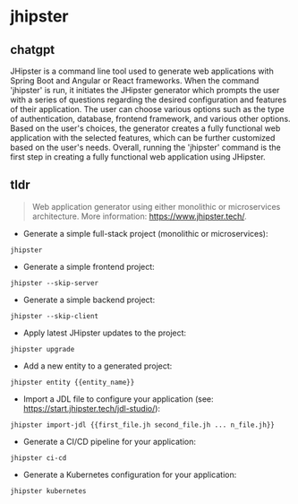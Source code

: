 # jhipster 
## chatgpt 
JHipster is a command line tool used to generate web applications with Spring Boot and Angular or React frameworks. When the command 'jhipster' is run, it initiates the JHipster generator which prompts the user with a series of questions regarding the desired configuration and features of their application. The user can choose various options such as the type of authentication, database, frontend framework, and various other options. Based on the user's choices, the generator creates a fully functional web application with the selected features, which can be further customized based on the user's needs. Overall, running the 'jhipster' command is the first step in creating a fully functional web application using JHipster. 

## tldr 
 
> Web application generator using either monolithic or microservices architecture.
> More information: <https://www.jhipster.tech/>.

- Generate a simple full-stack project (monolithic or microservices):

`jhipster`

- Generate a simple frontend project:

`jhipster --skip-server`

- Generate a simple backend project:

`jhipster --skip-client`

- Apply latest JHipster updates to the project:

`jhipster upgrade`

- Add a new entity to a generated project:

`jhipster entity {{entity_name}}`

- Import a JDL file to configure your application (see: https://start.jhipster.tech/jdl-studio/):

`jhipster import-jdl {{first_file.jh second_file.jh ... n_file.jh}}`

- Generate a CI/CD pipeline for your application:

`jhipster ci-cd`

- Generate a Kubernetes configuration for your application:

`jhipster kubernetes`
